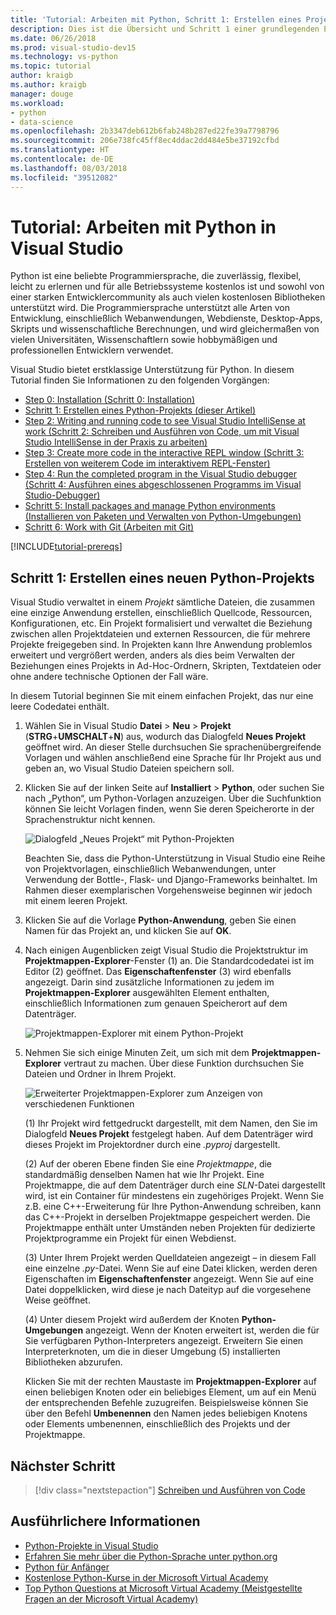 ```yaml
---
title: 'Tutorial: Arbeiten mit Python, Schritt 1: Erstellen eines Projekts'
description: Dies ist die Übersicht und Schritt 1 einer grundlegenden Einführung in Python-Funktionen in Visual Studio, einschließlich Voraussetzungen und das Erstellen eines neuen Python-Projekts.
ms.date: 06/26/2018
ms.prod: visual-studio-dev15
ms.technology: vs-python
ms.topic: tutorial
author: kraigb
ms.author: kraigb
manager: douge
ms.workload:
- python
- data-science
ms.openlocfilehash: 2b3347deb612b6fab248b287ed22fe39a7798796
ms.sourcegitcommit: 206e738fc45ff8ec4ddac2dd484e5be37192cfbd
ms.translationtype: HT
ms.contentlocale: de-DE
ms.lasthandoff: 08/03/2018
ms.locfileid: "39512082"
---
```

# <a name="tutorial-work-with-python-in-visual-studio"></a>Tutorial: Arbeiten mit Python in Visual Studio

Python ist eine beliebte Programmiersprache, die zuverlässig, flexibel, leicht zu erlernen und für alle Betriebssysteme kostenlos ist und sowohl von einer starken Entwicklercommunity als auch vielen kostenlosen Bibliotheken unterstützt wird. Die Programmiersprache unterstützt alle Arten von Entwicklung, einschließlich Webanwendungen, Webdienste, Desktop-Apps, Skripts und wissenschaftliche Berechnungen, und wird gleichermaßen von vielen Universitäten, Wissenschaftlern sowie hobbymäßigen und professionellen Entwicklern verwendet.

Visual Studio bietet erstklassige Unterstützung für Python. In diesem Tutorial finden Sie Informationen zu den folgenden Vorgängen:

- [Step 0: Installation (Schritt 0: Installation)](tutorial-working-with-python-in-visual-studio-step-00-installation.md)
- [Schritt 1: Erstellen eines Python-Projekts (dieser Artikel)](#step-1-create-a-new-python-project)
- [Step 2: Writing and running code to see Visual Studio IntelliSense at work (Schritt 2: Schreiben und Ausführen von Code, um mit Visual Studio IntelliSense in der Praxis zu arbeiten)](tutorial-working-with-python-in-visual-studio-step-02-writing-code.md)
- [Step 3: Create more code in the interactive REPL window (Schritt 3: Erstellen von weiterem Code im interaktivem REPL-Fenster)](tutorial-working-with-python-in-visual-studio-step-03-interactive-repl.md)
- [Step 4: Run the completed program in the Visual Studio debugger (Schritt 4: Ausführen eines abgeschlossenen Programms im Visual Studio-Debugger)](tutorial-working-with-python-in-visual-studio-step-04-debugging.md)
- [Schritt 5: Install packages and manage Python environments (Installieren von Paketen und Verwalten von Python-Umgebungen)](tutorial-working-with-python-in-visual-studio-step-05-installing-packages.md)
- [Schritt 6: Work with Git (Arbeiten mit Git)](tutorial-working-with-python-in-visual-studio-step-06-working-with-git.md)

[!INCLUDE[tutorial-prereqs](includes/tutorial-prereqs.md)]

## <a name="step-1-create-a-new-python-project"></a>Schritt 1: Erstellen eines neuen Python-Projekts

Visual Studio verwaltet in einem *Projekt* sämtliche Dateien, die zusammen eine einzige Anwendung erstellen, einschließlich Quellcode, Ressourcen, Konfigurationen, etc. Ein Projekt formalisiert und verwaltet die Beziehung zwischen allen Projektdateien und externen Ressourcen, die für mehrere Projekte freigegeben sind. In Projekten kann Ihre Anwendung problemlos erweitert und vergrößert werden, anders als dies beim Verwalten der Beziehungen eines Projekts in Ad-Hoc-Ordnern, Skripten, Textdateien oder ohne andere technische Optionen der Fall wäre.

In diesem Tutorial beginnen Sie mit einem einfachen Projekt, das nur eine leere Codedatei enthält.

1. Wählen Sie in Visual Studio **Datei** > **Neu** > **Projekt** (**STRG**+**UMSCHALT**+**N**) aus, wodurch das Dialogfeld **Neues Projekt** geöffnet wird. An dieser Stelle durchsuchen Sie sprachenübergreifende Vorlagen und wählen anschließend eine Sprache für Ihr Projekt aus und geben an, wo Visual Studio Dateien speichern soll.

1. Klicken Sie auf der linken Seite auf **Installiert** > **Python**, oder suchen Sie nach „Python“, um Python-Vorlagen anzuzeigen. Über die Suchfunktion können Sie leicht Vorlagen finden, wenn Sie deren Speicherorte in der Sprachenstruktur nicht kennen.

    ![Dialogfeld „Neues Projekt“ mit Python-Projekten](media/vs-getting-started-python-01-new-project.png)

    Beachten Sie, dass die Python-Unterstützung in Visual Studio eine Reihe von Projektvorlagen, einschließlich Webanwendungen, unter Verwendung der Bottle-, Flask- und Django-Frameworks beinhaltet. Im Rahmen dieser exemplarischen Vorgehensweise beginnen wir jedoch mit einem leeren Projekt.

1. Klicken Sie auf die Vorlage **Python-Anwendung**, geben Sie einen Namen für das Projekt an, und klicken Sie auf **OK**.

1. Nach einigen Augenblicken zeigt Visual Studio die Projektstruktur im **Projektmappen-Explorer**-Fenster (1) an. Die Standardcodedatei ist im Editor (2) geöffnet. Das **Eigenschaftenfenster** (3) wird ebenfalls angezeigt. Darin sind zusätzliche Informationen zu jedem im **Projektmappen-Explorer** ausgewählten Element enthalten, einschließlich Informationen zum genauen Speicherort auf dem Datenträger.

    ![Projektmappen-Explorer mit einem Python-Projekt](media/vs-getting-started-python-02-windows.png)

1. Nehmen Sie sich einige Minuten Zeit, um sich mit dem **Projektmappen-Explorer** vertraut zu machen. Über diese Funktion durchsuchen Sie Dateien und Ordner in Ihrem Projekt.

    ![Erweiterter Projektmappen-Explorer zum Anzeigen von verschiedenen Funktionen](media/vs-getting-started-python-03-solution-explorer.png)

    (1) Ihr Projekt wird fettgedruckt dargestellt, mit dem Namen, den Sie im Dialogfeld **Neues Projekt** festgelegt haben. Auf dem Datenträger wird dieses Projekt im Projektordner durch eine *.pyproj* dargestellt.

    (2) Auf der oberen Ebene finden Sie eine *Projektmappe*, die standardmäßig denselben Namen hat wie Ihr Projekt. Eine Projektmappe, die auf dem Datenträger durch eine *SLN*-Datei dargestellt wird, ist ein Container für mindestens ein zugehöriges Projekt. Wenn Sie z.B. eine C++-Erweiterung für Ihre Python-Anwendung schreiben, kann das C++-Projekt in derselben Projektmappe gespeichert werden. Die Projektmappe enthält unter Umständen neben Projekten für dedizierte Projektprogramme ein Projekt für einen Webdienst. 

    (3) Unter Ihrem Projekt werden Quelldateien angezeigt – in diesem Fall eine einzelne *.py*-Datei. Wenn Sie auf eine Datei klicken, werden deren Eigenschaften im **Eigenschaftenfenster** angezeigt. Wenn Sie auf eine Datei doppelklicken, wird diese je nach Dateityp auf die vorgesehene Weise geöffnet.

    (4) Unter diesem Projekt wird außerdem der Knoten **Python-Umgebungen** angezeigt. Wenn der Knoten erweitert ist, werden die für Sie verfügbaren Python-Interpreters angezeigt. Erweitern Sie einen Interpreterknoten, um die in dieser Umgebung (5) installierten Bibliotheken abzurufen.

    Klicken Sie mit der rechten Maustaste im **Projektmappen-Explorer** auf einen beliebigen Knoten oder ein beliebiges Element, um auf ein Menü der entsprechenden Befehle zuzugreifen. Beispielsweise können Sie über den Befehl **Umbenennen** den Namen jedes beliebigen Knotens oder Elements umbenennen, einschließlich des Projekts und der Projektmappe.

## <a name="next-step"></a>Nächster Schritt

> [!div class="nextstepaction"]
> [Schreiben und Ausführen von Code](tutorial-working-with-python-in-visual-studio-step-02-writing-code.md)

## <a name="go-deeper"></a>Ausführlichere Informationen

- [Python-Projekte in Visual Studio](managing-python-projects-in-visual-studio.md)
- [Erfahren Sie mehr über die Python-Sprache unter python.org](https://www.python.org)
- [Python für Anfänger](https://www.python.org/about/gettingstarted/)
- [Kostenlose Python-Kurse in der Microsoft Virtual Academy](https://mva.microsoft.com/search/SearchResults.aspx#!q=python)
- [Top Python Questions at Microsoft Virtual Academy (Meistgestellte Fragen an der Microsoft Virtual Academy)](https://aka.ms/mva-top-python-questions)
